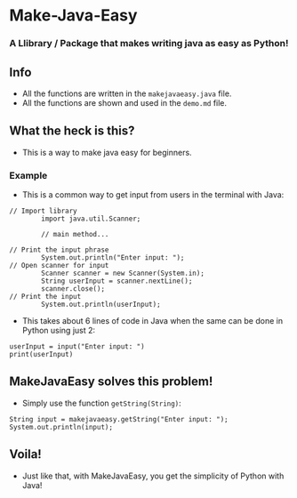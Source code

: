 # Make-Java-Easy

### A Llibrary / Package that makes writing java as easy as Python! 

## Info
- All the functions are written in the `makejavaeasy.java` file.
- All the functions are shown and used in the `demo.md` file.

## What the heck is this?
- This is a way to make java easy for beginners. 

### Example
- This is a common way to get input from users in the terminal with Java:                 
```
// Import library
        import java.util.Scanner;
        
        // main method...
        
// Print the input phrase 
        System.out.println("Enter input: ");
// Open scanner for input
        Scanner scanner = new Scanner(System.in);
        String userInput = scanner.nextLine();
        scanner.close();
// Print the input
        System.out.println(userInput);
```

- This takes about 6 lines of code in Java when the same can be done in Python using just 2:
```
userInput = input("Enter input: ")
print(userInput)
```

## MakeJavaEasy solves this problem!
- Simply use the function `getString(String)`:
```
String input = makejavaeasy.getString("Enter input: ");
System.out.println(input);
```
## Voila!
- Just like that, with MakeJavaEasy, you get the simplicity of Python with Java!
